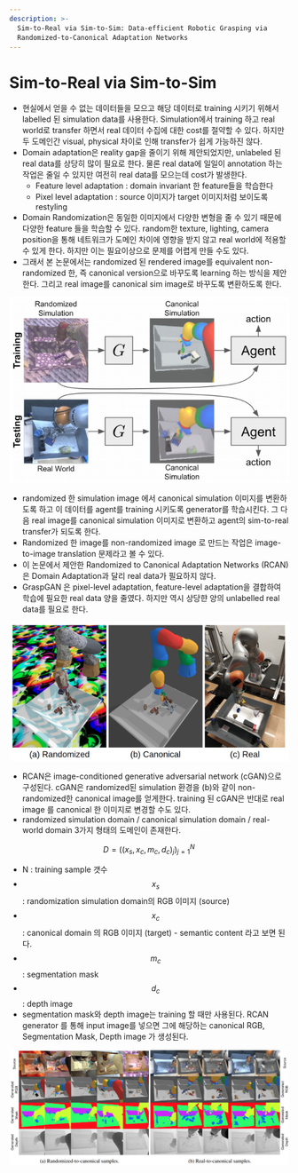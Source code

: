 ```yaml
---
description: >-
  Sim-to-Real via Sim-to-Sim: Data-efficient Robotic Grasping via
  Randomized-to-Canonical Adaptation Networks
---
```


# Sim-to-Real via Sim-to-Sim

* 현실에서 얻을 수 없는 데이터들을 모으고 해당 데이터로 training 시키기 위해서 labelled 된 simulation data를 사용한다. Simulation에서 training 하고 real world로 transfer 하면서 real 데이터 수집에 대한 cost를 절약할 수 있다. 하지만 두 도메인간 visual, physical 차이로 인해 transfer가 쉽게 가능하진 않다.
* Domain adaptation은 reality gap을 줄이기 위해 제안되었지만, unlabeled 된 real data를 상당히 많이 필요로 한다. 물론 real data에 일일이 annotation 하는 작업은 줄일 수 있지만 여전히 real data를 모으는데 cost가 발생한다.
  * Feature level adaptation : domain invariant 한 feature들을 학습한다
  * Pixel level adaptation : source 이미지가 target 이미지처럼 보이도록 restyling
* Domain Randomization은 동일한 이미지에서 다양한 변형을 줄 수 있기 때문에 다양한 feature 들을 학습할 수 있다. random한 texture, lighting, camera position을 통해 네트워크가 도메인 차이에 영향을 받지 않고 real world에 적용할 수 있게 한다. 하지만 이는 필요이상으로 문제를 어렵게 만들 수도 있다.
* 그래서 본 논문에서는 randomized 된 rendered image를 equivalent non-randomized 한, 즉 canonical version으로 바꾸도록 learning 하는 방식을 제안한다. 그리고 real image를 canonical sim image로 바꾸도록 변환하도록 한다. 

![](../.gitbook/assets/image%20%2847%29.png)

* randomized 한 simulation image 에서 canonical simulation 이미지를 변환하도록 하고 이 데이터를 agent를 training 시키도록 generator를 학습시킨다. 그 다음 real image를 canonical simulation 이미지로 변환하고 agent의 sim-to-real transfer가 되도록 한다. 
* Randomized 한 image를 non-randomized image 로 만드는 작업은 image-to-image translation 문제라고 볼 수 있다.
* 이 논문에서 제안한 Randomized to Canonical Adaptation Networks \(RCAN\)은 Domain Adaptation과 달리 real data가 필요하지 않다.
* GraspGAN 은 pixel-level adaptation, feature-level adaptation을 결합하여 학습에 필요한 real data 양을 줄였다. 하지만 역시 상당햔 양의 unlabelled real data를 필요로 한다.

![](../.gitbook/assets/image%20%28319%29.png)

* RCAN은 image-conditioned generative adversarial network \(cGAN\)으로 구성된다. cGAN은 randomized된 simulation 환경을 \(b\)와 같이 non-randomized한 canonical image를 얻게한다. training 된 cGAN은 반대로 real image 를 canonical 한 이미지로 변경할 수도 있다. 
* randomized simulation domain / canonical simulation domain / real-world domain 3가지 형태의 도메인이 존재한다.

$$
D = ((x_s, x_c, m_c, d_c)_j)^N_{j=1}
$$

* N :  training sample 갯수
* $$x_s $$ : randomization simulation domain의 RGB 이미지 \(source\)
* $$x_c $$ : canonical domain 의 RGB 이미지 \(target\) - semantic content 라고 보면 된다.
* $$m_c $$: segmentation mask
* $$d_c $$: depth image
* segmentation mask와 depth image는 training 할 때만 사용된다. RCAN generator 를 통해 input image를 넣으면 그에 해당하는 canonical RGB, Segmentation Mask, Depth image 가 생성된다.

![](../.gitbook/assets/image%20%2816%29.png)

